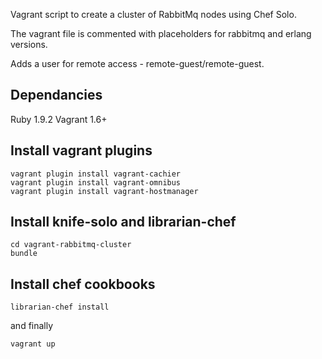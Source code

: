 

Vagrant script to create a cluster of RabbitMq nodes using Chef Solo.

The vagrant file is commented with placeholders for rabbitmq and erlang versions.

Adds a user for remote access - remote-guest/remote-guest.


Dependancies
------------

Ruby 1.9.2
Vagrant 1.6+

Install vagrant plugins
-----------------------

```
vagrant plugin install vagrant-cachier
vagrant plugin install vagrant-omnibus
vagrant plugin install vagrant-hostmanager

```

Install knife-solo and librarian-chef
-------------------------------------

```
cd vagrant-rabbitmq-cluster
bundle

```

Install chef cookbooks
----------------------

```
librarian-chef install
```

and finally

```
vagrant up

```


